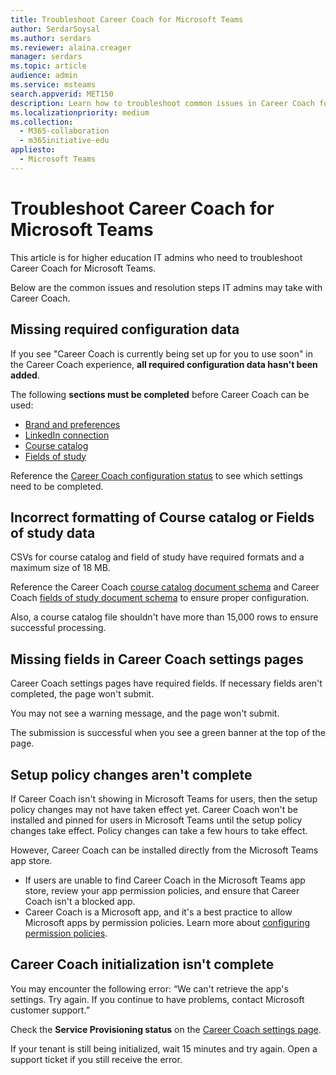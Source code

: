 ```yaml
---
title: Troubleshoot Career Coach for Microsoft Teams
author: SerdarSoysal
ms.author: serdars
ms.reviewer: alaina.creager
manager: serdars
ms.topic: article
audience: admin
ms.service: msteams
search.appverid: MET150
description: Learn how to troubleshoot common issues in Career Coach for Microsoft Teams.
ms.localizationpriority: medium
ms.collection: 
  - M365-collaboration
  - m365initiative-edu
appliesto: 
  - Microsoft Teams
---
```


# Troubleshoot Career Coach for Microsoft Teams

This article is for higher education IT admins who need to troubleshoot Career Coach for Microsoft Teams.

Below are the common issues and resolution steps IT admins may take with Career Coach.

## Missing required configuration data

If you see "Career Coach is currently being set up for you to use soon" in the Career Coach experience, **all required configuration data hasn't been added**.

The following **sections must be completed** before Career Coach can be used:

- [Brand and preferences](career-coach-set-up-steps.md#brand-and-preferences)
- [LinkedIn connection](career-coach-set-up-steps.md#linkedin-connection)
- [Course catalog](career-coach-set-up-steps.md#course-catalog)
- [Fields of study](career-coach-set-up-steps.md#fields-of-study)

Reference the [Career Coach configuration status](career-coach-set-up-steps.md#configuration-status) to see which settings need to be completed.

## Incorrect formatting of Course catalog or Fields of study data

CSVs for course catalog and field of study have required formats and a maximum size of 18 MB.

Reference the Career Coach [course catalog document schema](career-coach-set-up-steps.md#course-catalog-document-format-and-schema) and Career Coach [fields of study document schema](career-coach-set-up-steps.md#fields-of-study-document-format-and-schema) to ensure proper configuration.

Also, a course catalog file shouldn't have more than 15,000 rows to ensure successful processing.

## Missing fields in Career Coach settings pages

Career Coach settings pages have required fields. If necessary fields aren't completed, the page won't submit.

You may not see a warning message, and the page won't submit.

The submission is successful when you see a green banner at the top of the page.

## Setup policy changes aren't complete

If Career Coach isn't showing in Microsoft Teams for users, then the setup policy changes may not have taken effect yet. Career Coach won't be installed and pinned for users in Microsoft Teams until the setup policy changes take effect. Policy changes can take a few hours to take effect.

However, Career Coach can be installed directly from the Microsoft Teams app store.

- If users are unable to find Career Coach in the Microsoft Teams app store, review your app permission policies, and ensure that Career Coach isn't a blocked app.
- Career Coach is a Microsoft app, and it's a best practice to allow Microsoft apps by permission policies. Learn more about [configuring permission policies](teams-app-permission-policies.md).

## Career Coach initialization isn't complete

You may encounter the following error: “We can't retrieve the app's settings. Try again. If you continue to have problems, contact Microsoft customer support.”

Check the **Service Provisioning status** on the [Career Coach settings page](career-coach-set-up-steps.md#career-coach-settings-status).

If your tenant is still being initialized, wait 15 minutes and try again. Open a support ticket if you still receive the error.
